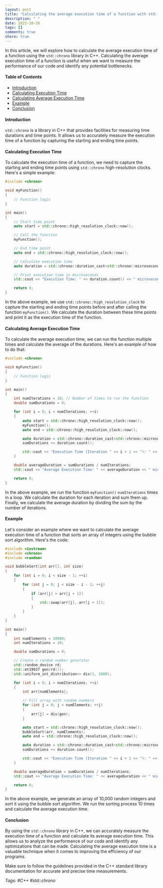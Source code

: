 ```yaml
---
layout: post
title: "Calculating the average execution time of a function with std::chrono"
description: " "
date: 2023-10-20
tags: []
comments: true
share: true
---
```


In this article, we will explore how to calculate the average execution time of a function using the `std::chrono` library in C++. Calculating the average execution time of a function is useful when we want to measure the performance of our code and identify any potential bottlenecks.

#### Table of Contents
- [Introduction](#introduction)
- [Calculating Execution Time](#calculating-execution-time)
- [Calculating Average Execution Time](#calculating-average-execution-time)
- [Example](#example)
- [Conclusion](#conclusion)


#### Introduction
`std::chrono` is a library in C++ that provides facilities for measuring time durations and time points. It allows us to accurately measure the execution time of a function by capturing the starting and ending time points.

#### Calculating Execution Time
To calculate the execution time of a function, we need to capture the starting and ending time points using `std::chrono` high-resolution clocks. Here's a simple example:

```cpp
#include <chrono>

void myFunction()
{
    // Function logic
}

int main()
{
    // Start time point
    auto start = std::chrono::high_resolution_clock::now();

    // Call the function
    myFunction();

    // End time point
    auto end = std::chrono::high_resolution_clock::now();

    // Calculate execution time
    auto duration = std::chrono::duration_cast<std::chrono::microseconds>(end - start);

    // Print execution time in microseconds
    std::cout << "Execution Time: " << duration.count() << " microseconds" << std::endl;

    return 0;
}
```

In the above example, we use `std::chrono::high_resolution_clock` to capture the starting and ending time points before and after calling the function `myFunction()`. We calculate the duration between these time points and print it as the execution time of the function.

#### Calculating Average Execution Time
To calculate the average execution time, we can run the function multiple times and calculate the average of the durations. Here's an example of how to do that:

```cpp
#include <chrono>

void myFunction()
{
    // Function logic
}

int main()
{
    int numIterations = 10; // Number of times to run the function
    double sumDurations = 0;

    for (int i = 0; i < numIterations; ++i)
    {
        auto start = std::chrono::high_resolution_clock::now();
        myFunction();
        auto end = std::chrono::high_resolution_clock::now();

        auto duration = std::chrono::duration_cast<std::chrono::microseconds>(end - start);
        sumDurations += duration.count();

        std::cout << "Execution Time (Iteration " << i + 1 << "): " << duration.count() << " microseconds" << std::endl;
    }

    double averageDuration = sumDurations / numIterations;
    std::cout << "Average Execution Time: " << averageDuration << " microseconds" << std::endl;

    return 0;
}
```

In the above example, we run the function `myFunction()` `numIterations` times in a loop. We calculate the duration for each iteration and sum them up. Finally, we calculate the average duration by dividing the sum by the number of iterations.

#### Example
Let's consider an example where we want to calculate the average execution time of a function that sorts an array of integers using the bubble sort algorithm. Here's the code:

```cpp
#include <iostream>
#include <chrono>
#include <random>

void bubbleSort(int arr[], int size)
{
    for (int i = 0; i < size - 1; ++i)
    {
        for (int j = 0; j < size - i - 1; ++j)
        {
            if (arr[j] > arr[j + 1])
            {
                std::swap(arr[j], arr[j + 1]);
            }
        }
    }
}

int main()
{
    int numElements = 10000;
    int numIterations = 10;

    double sumDurations = 0;

    // Create a random number generator
    std::random_device rd;
    std::mt19937 gen(rd());
    std::uniform_int_distribution<> dis(1, 1000);

    for (int i = 0; i < numIterations; ++i)
    {
        int arr[numElements];

        // Fill array with random numbers
        for (int j = 0; j < numElements; ++j)
        {
            arr[j] = dis(gen);
        }

        auto start = std::chrono::high_resolution_clock::now();
        bubbleSort(arr, numElements);
        auto end = std::chrono::high_resolution_clock::now();

        auto duration = std::chrono::duration_cast<std::chrono::microseconds>(end - start);
        sumDurations += duration.count();

        std::cout << "Execution Time (Iteration " << i + 1 << "): " << duration.count() << " microseconds" << std::endl;
    }

    double averageDuration = sumDurations / numIterations;
    std::cout << "Average Execution Time: " << averageDuration << " microseconds" << std::endl;

    return 0;
}
```

In the above example, we generate an array of 10,000 random integers and sort it using the bubble sort algorithm. We run the sorting process 10 times and calculate the average execution time.

#### Conclusion
By using the `std::chrono` library in C++, we can accurately measure the execution time of a function and calculate its average execution time. This allows us to analyze the performance of our code and identify any optimizations that can be made. Calculating the average execution time is a valuable technique when it comes to improving the efficiency of our programs.

Make sure to follow the guidelines provided in the C++ standard library documentation for accurate and precise time measurements.

*Tags: #C++ #std::chrono*